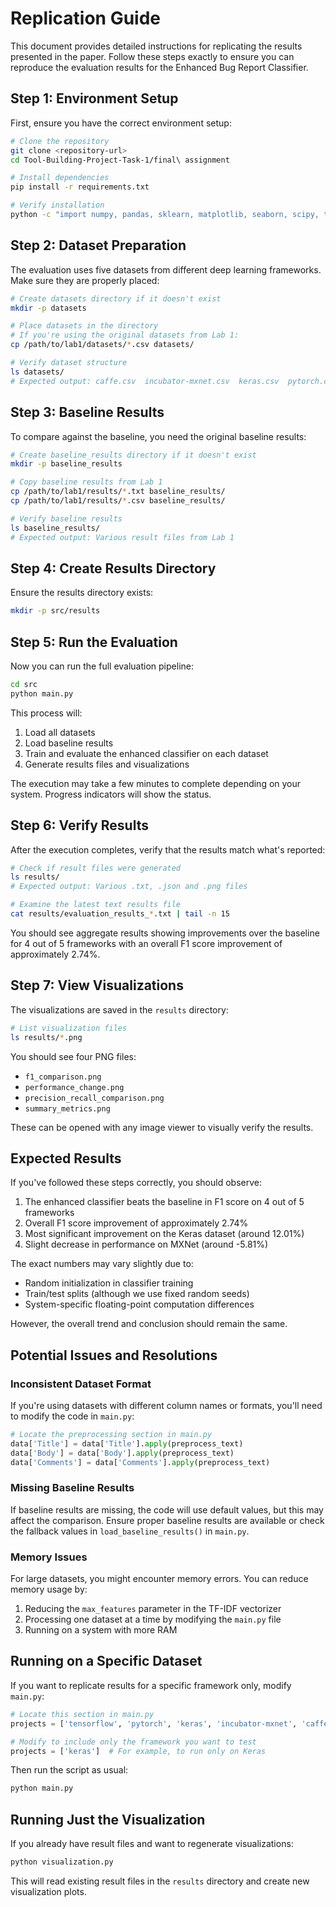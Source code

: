 # Replication Guide

This document provides detailed instructions for replicating the results presented in the paper. Follow these steps exactly to ensure you can reproduce the evaluation results for the Enhanced Bug Report Classifier.

## Step 1: Environment Setup

First, ensure you have the correct environment setup:

```bash
# Clone the repository
git clone <repository-url>
cd Tool-Building-Project-Task-1/final\ assignment

# Install dependencies
pip install -r requirements.txt

# Verify installation
python -c "import numpy, pandas, sklearn, matplotlib, seaborn, scipy, tqdm; print('All dependencies installed!')"
```

## Step 2: Dataset Preparation

The evaluation uses five datasets from different deep learning frameworks. Make sure they are properly placed:

```bash
# Create datasets directory if it doesn't exist
mkdir -p datasets

# Place datasets in the directory
# If you're using the original datasets from Lab 1:
cp /path/to/lab1/datasets/*.csv datasets/

# Verify dataset structure
ls datasets/
# Expected output: caffe.csv  incubator-mxnet.csv  keras.csv  pytorch.csv  tensorflow.csv
```

## Step 3: Baseline Results

To compare against the baseline, you need the original baseline results:

```bash
# Create baseline_results directory if it doesn't exist
mkdir -p baseline_results

# Copy baseline results from Lab 1
cp /path/to/lab1/results/*.txt baseline_results/
cp /path/to/lab1/results/*.csv baseline_results/

# Verify baseline results
ls baseline_results/
# Expected output: Various result files from Lab 1
```

## Step 4: Create Results Directory

Ensure the results directory exists:

```bash
mkdir -p src/results
```

## Step 5: Run the Evaluation

Now you can run the full evaluation pipeline:

```bash
cd src
python main.py
```

This process will:
1. Load all datasets
2. Load baseline results
3. Train and evaluate the enhanced classifier on each dataset
4. Generate results files and visualizations

The execution may take a few minutes to complete depending on your system. Progress indicators will show the status.

## Step 6: Verify Results

After the execution completes, verify that the results match what's reported:

```bash
# Check if result files were generated
ls results/
# Expected output: Various .txt, .json and .png files

# Examine the latest text results file
cat results/evaluation_results_*.txt | tail -n 15
```

You should see aggregate results showing improvements over the baseline for 4 out of 5 frameworks with an overall F1 score improvement of approximately 2.74%.

## Step 7: View Visualizations

The visualizations are saved in the `results` directory:

```bash
# List visualization files
ls results/*.png
```

You should see four PNG files:
- `f1_comparison.png`
- `performance_change.png`
- `precision_recall_comparison.png`
- `summary_metrics.png`

These can be opened with any image viewer to visually verify the results.

## Expected Results

If you've followed these steps correctly, you should observe:

1. The enhanced classifier beats the baseline in F1 score on 4 out of 5 frameworks
2. Overall F1 score improvement of approximately 2.74%
3. Most significant improvement on the Keras dataset (around 12.01%)
4. Slight decrease in performance on MXNet (around -5.81%)

The exact numbers may vary slightly due to:
- Random initialization in classifier training
- Train/test splits (although we use fixed random seeds)
- System-specific floating-point computation differences

However, the overall trend and conclusion should remain the same.

## Potential Issues and Resolutions

### Inconsistent Dataset Format

If you're using datasets with different column names or formats, you'll need to modify the code in `main.py`:

```python
# Locate the preprocessing section in main.py
data['Title'] = data['Title'].apply(preprocess_text)
data['Body'] = data['Body'].apply(preprocess_text)
data['Comments'] = data['Comments'].apply(preprocess_text)
```

### Missing Baseline Results

If baseline results are missing, the code will use default values, but this may affect the comparison. Ensure proper baseline results are available or check the fallback values in `load_baseline_results()` in `main.py`.

### Memory Issues

For large datasets, you might encounter memory errors. You can reduce memory usage by:

1. Reducing the `max_features` parameter in the TF-IDF vectorizer
2. Processing one dataset at a time by modifying the `main.py` file
3. Running on a system with more RAM

## Running on a Specific Dataset

If you want to replicate results for a specific framework only, modify `main.py`:

```python
# Locate this section in main.py
projects = ['tensorflow', 'pytorch', 'keras', 'incubator-mxnet', 'caffe']

# Modify to include only the framework you want to test
projects = ['keras']  # For example, to run only on Keras
```

Then run the script as usual:

```bash
python main.py
```

## Running Just the Visualization

If you already have result files and want to regenerate visualizations:

```bash
python visualization.py
```

This will read existing result files in the `results` directory and create new visualization plots. 